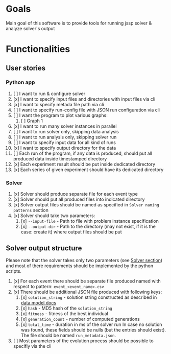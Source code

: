 # Goals

Main goal of this software is to provide tools for running jssp solver & analyze solver's output

# Functionalities

## User stories

### Python app

1. [ ] I want to run & configure solver
2. [x] I want to specify input files and directories with input files via cli
3. [x] I want to specify metada file path via cli
4. [ ] I want to specify run-config file with JSON run configuration via cli
5. [ ] I want the program to plot various graphs:
    1. [ ] Graph 1
6. [x] I want to run many solver instances in parallel
7. [ ] I want to run solver only, skipping data analysis
8. [ ] I want to run analysis only, skipping solver run
9. [ ] I want to specify input data for all kind of runs
10. [x] I want to specify output directory for the data
11. [ ] Each run of the program, if any data is produced,
        should put all produced data inside timestamped directory
12. [x] Each experiment result should be put inside dedicated directory
13. [x] Each series of given experiment should have its dedicated directory


### Solver

1. [x] Solver should produce separate file for each event type
2. [x] Solver should put all produced files into indicated directory
3. [x] Solver output files should be named as specified in `Solver naming patterns` section
4. [x] Solver should take two parameters:
    1. [x] `--input-file` - Path to file with problem instance specification
    2. [x] `--output-dir` - Path to the directory (may not exist, if it is the case: create it) where output files should be put


## Solver output structure

Please note that the solver takes only two parameters (see [Solver section](#Solver)) and most of there requirements should be implemented
by the python scripts.

1. [x] For each event there should be separate file produced named with respect to pattern: `event_<event_name>.csv`
2. [x] There should be additional JSON file produced with following keys:
    1. [x] `solution_string` - solution string constructed as described in [data model docs](./data-model.md)
    2. [x] `hash` - MD5 hash of the `solution_string`
    3. [x] `fitness` - fitness of the best individual
    4. [x] `generation_count` - number of computed generations
    5. [x] `total_time` - duration in ms of the solver run
    In case no solution was found, these fields should be nulls (but the entries should exist).
    The file should be named `run_metadata.json`.
3. [ ] Most parameters of the evolution process should be possible to specifiy via the cli


